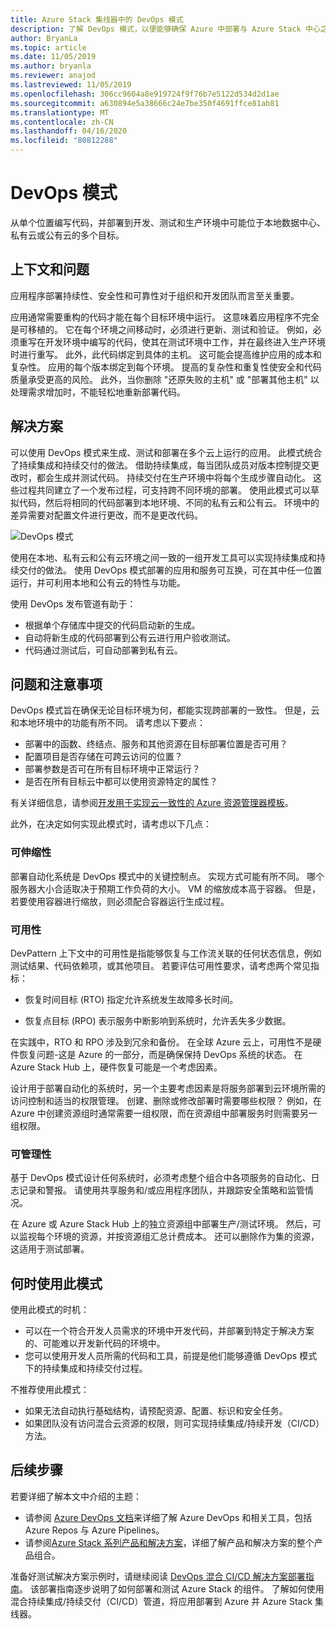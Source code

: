 ```yaml
---
title: Azure Stack 集线器中的 DevOps 模式
description: 了解 DevOps 模式，以便能够确保 Azure 中部署与 Azure Stack 中心之间的一致性。
author: BryanLa
ms.topic: article
ms.date: 11/05/2019
ms.author: bryanla
ms.reviewer: anajod
ms.lastreviewed: 11/05/2019
ms.openlocfilehash: 306cc9604a8e919724f9f76b7e5122d534d2d1ae
ms.sourcegitcommit: a630894e5a38666c24e7be350f4691ffce81ab81
ms.translationtype: MT
ms.contentlocale: zh-CN
ms.lasthandoff: 04/16/2020
ms.locfileid: "80812288"
---
```

# <a name="devops-pattern"></a>DevOps 模式

从单个位置编写代码，并部署到开发、测试和生产环境中可能位于本地数据中心、私有云或公有云的多个目标。

## <a name="context-and-problem"></a>上下文和问题

应用程序部署持续性、安全性和可靠性对于组织和开发团队而言至关重要。

应用通常需要重构的代码才能在每个目标环境中运行。 这意味着应用程序不完全是可移植的。 它在每个环境之间移动时，必须进行更新、测试和验证。 例如，必须重写在开发环境中编写的代码，使其在测试环境中工作，并在最终进入生产环境时进行重写。 此外，此代码绑定到具体的主机。 这可能会提高维护应用的成本和复杂性。 应用的每个版本绑定到每个环境。 提高的复杂性和重复性使安全和代码质量承受更高的风险。 此外，当你删除 "还原失败的主机" 或 "部署其他主机" 以处理需求增加时，不能轻松地重新部署代码。

## <a name="solution"></a>解决方案

可以使用 DevOps 模式来生成、测试和部署在多个云上运行的应用。 此模式统合了持续集成和持续交付的做法。 借助持续集成，每当团队成员对版本控制提交更改时，都会生成并测试代码。 持续交付在生产环境中将每个生成步骤自动化。 这些过程共同建立了一个发布过程，可支持跨不同环境的部署。 使用此模式可以草拟代码，然后将相同的代码部署到本地环境、不同的私有云和公有云。 环境中的差异需要对配置文件进行更改，而不是更改代码。

![DevOps 模式](media/pattern-cicd-pipeline/hybrid-ci-cd.png)

使用在本地、私有云和公有云环境之间一致的一组开发工具可以实现持续集成和持续交付的做法。 使用 DevOps 模式部署的应用和服务可互换，可在其中任一位置运行，并可利用本地和公有云的特性与功能。

使用 DevOps 发布管道有助于：

- 根据单个存储库中提交的代码启动新的生成。
- 自动将新生成的代码部署到公有云进行用户验收测试。
- 代码通过测试后，可自动部署到私有云。

## <a name="issues-and-considerations"></a>问题和注意事项

DevOps 模式旨在确保无论目标环境为何，都能实现跨部署的一致性。 但是，云和本地环境中的功能有所不同。 请考虑以下要点：

- 部署中的函数、终结点、服务和其他资源在目标部署位置是否可用？
- 配置项目是否存储在可跨云访问的位置？
- 部署参数是否可在所有目标环境中正常运行？
- 是否在所有目标云中都可以使用资源特定的属性？

有关详细信息，请参阅[开发用于实现云一致性的 Azure 资源管理器模板](https://docs.microsoft.com/azure/azure-resource-manager/templates-cloud-consistency)。

此外，在决定如何实现此模式时，请考虑以下几点：

### <a name="scalability"></a>可伸缩性

部署自动化系统是 DevOps 模式中的关键控制点。 实现方式可能有所不同。 哪个服务器大小合适取决于预期工作负荷的大小。 VM 的缩放成本高于容器。 但是，若要使用容器进行缩放，则必须配合容器运行生成过程。

### <a name="availability"></a>可用性

DevPattern 上下文中的可用性是指能够恢复与工作流关联的任何状态信息，例如测试结果、代码依赖项，或其他项目。 若要评估可用性要求，请考虑两个常见指标：

- 恢复时间目标 (RTO) 指定允许系统发生故障多长时间。

- 恢复点目标 (RPO) 表示服务中断影响到系统时，允许丢失多少数据。

在实践中，RTO 和 RPO 涉及到冗余和备份。 在全球 Azure 云上，可用性不是硬件恢复问题-这是 Azure 的一部分，而是确保保持 DevOps 系统的状态。 在 Azure Stack Hub 上，硬件恢复可能是一个考虑因素。

设计用于部署自动化的系统时，另一个主要考虑因素是将服务部署到云环境所需的访问控制和适当的权限管理。 创建、删除或修改部署时需要哪些权限？ 例如，在 Azure 中创建资源组时通常需要一组权限，而在资源组中部署服务时则需要另一组权限。

### <a name="manageability"></a>可管理性

基于 DevOps 模式设计任何系统时，必须考虑整个组合中各项服务的自动化、日志记录和警报。 请使用共享服务和/或应用程序团队，并跟踪安全策略和监管情况。

在 Azure 或 Azure Stack Hub 上的独立资源组中部署生产/测试环境。 然后，可以监视每个环境的资源，并按资源组汇总计费成本。 还可以删除作为集的资源，这适用于测试部署。

## <a name="when-to-use-this-pattern"></a>何时使用此模式

使用此模式的时机：

- 可以在一个符合开发人员需求的环境中开发代码，并部署到特定于解决方案的、可能难以开发新代码的环境中。
- 您可以使用开发人员所需的代码和工具，前提是他们能够遵循 DevOps 模式下的持续集成和持续交付过程。

不推荐使用此模式：

- 如果无法自动执行基础结构，请预配资源、配置、标识和安全任务。
- 如果团队没有访问混合云资源的权限，则可实现持续集成/持续开发（CI/CD）方法。

## <a name="next-steps"></a>后续步骤

若要详细了解本文中介绍的主题：

- 请参阅 [Azure DevOps 文档](/azure/devops)来详细了解 Azure DevOps 和相关工具，包括 Azure Repos 与 Azure Pipelines。
- 请参阅[Azure Stack 系列产品和解决方案](/azure-stack)，详细了解产品和解决方案的整个产品组合。

准备好测试解决方案示例时，请继续阅读 [DevOps 混合 CI/CD 解决方案部署指南](https://aka.ms/hybriddevopsdeploy)。 该部署指南逐步说明了如何部署和测试 Azure Stack 的组件。 了解如何使用混合持续集成/持续交付（CI/CD）管道，将应用部署到 Azure 并 Azure Stack 集线器。

